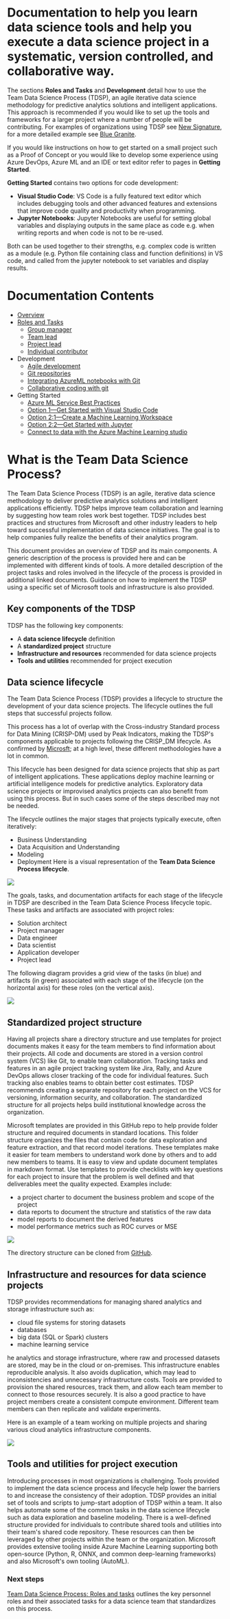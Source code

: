 # Documentation to help you learn data science tools and help you execute a data science project in a systematic, version controlled, and collaborative way.

The sections **Roles and Tasks** and **Development** detail how to use the Team Data Science Process (TDSP), an agile iterative data science methodology for predictive analytics solutions and intelligent applications. This approach is recommended if you would like to set up the tools and frameworks for a larger project where a number of people will be contributing. For examples of organizations using TDSP see [New Signature](https://newsignature.com/services/), for a more detailed example see [Blue Granite](https://www.blue-granite.com/blog/getting-more-from-your-data-science-teams-organization-and-process-considerations).

If you would like instructions on how to get started on a small project such as a Proof of Concept or you would like to develop some experience using Azure DevOps, Azure ML and an IDE or text editor refer to pages in **Getting Started**.

**Getting Started** contains two options for code development: 
 * **Visual Studio Code**: VS Code is a fully featured text editor which includes debugging tools and other advanced features and extensions that improve code quality and      productivity when programming.
 * **Jupyter Notebooks**: Jupyter Notebooks are useful for setting global variables and displaying outputs in the same place as code e.g. when writing reports and when code is not to be re-used. 

Both can be used together to their strengths, e.g. complex code is written as a module (e.g. Python file containing class and function definitions) in VS code, and called from the jupyter notebook to set variables and display results.

	
# Documentation Contents

* [Overview](https://github.com/felicity-borg/Microsoft-TDSP/blob/master/Docs/README.md)
* [Roles and Tasks](https://github.com/felicity-borg/Microsoft-TDSP/blob/master/Docs/team-lead-tasks.md)
  * [Group manager](https://github.com/felicity-borg/Microsoft-TDSP/blob/master/Docs/group-manager-tasks.md)
  * [Team lead](https://github.com/felicity-borg/Microsoft-TDSP/blob/master/Docs/team-lead-tasks.md)
  * [Project lead](https://github.com/felicity-borg/Microsoft-TDSP/blob/master/Docs/project-lead-tasks.md)
  * [Individual contributor](https://github.com/felicity-borg/Microsoft-TDSP/blob/master/Docs/project-ic-tasks.md)
* Development
  * [Agile development](https://github.com/felicity-borg/Microsoft-TDSP/blob/master/Docs/agile-development.md)
  * [Git repositories](https://github.com/felicity-borg/Microsoft-TDSP/blob/master/Docs/createRepo.md)
  * [Integrating AzureML notebooks with Git](https://github.com/felicity-borg/Microsoft-TDSP/blob/master/Docs/gitIntegration.md)
  * [Collaborative coding with git](https://github.com/felicity-borg/Microsoft-TDSP/blob/master/Docs/collaboartive-Coding.md)
* Getting Started
  * [Azure ML Service Best Practices](https://github.com/felicity-borg/Microsoft-TDSP/blob/master/Docs/azure-ml-best-practices.md)
  * [Option 1—Get Started with Visual Studio Code](https://github.com/felicity-borg/Microsoft-TDSP/blob/master/Docs/get-started-with-vs-code.md)
  * [Option 2:1—Create a Machine Learning Workspace](https://github.com/felicity-borg/Microsoft-TDSP/blob/master/Docs/azure-ml-workspace.md)
  * [Option 2:2—Get Started with Jupyter](https://github.com/felicity-borg/Microsoft-TDSP/blob/master/Docs/GetStartedWithJupyter.md)
  * [Connect to data with the Azure Machine Learning studio](https://github.com/felicity-borg/Microsoft-TDSP/blob/master/Docs/datastore-and-dataset.md)

# What is the Team Data Science Process?

The Team Data Science Process (TDSP) is an agile, iterative data science methodology to deliver predictive analytics solutions and intelligent applications efficiently. TDSP helps improve team collaboration and learning by suggesting how team roles work best together. TDSP includes best practices and structures from Microsoft and other industry leaders to help toward successful implementation of data science initiatives. The goal is to help companies fully realize the benefits of their analytics program.

This document provides an overview of TDSP and its main components. A generic description of the process is provided here and can be implemented with different kinds of tools. A more detailed description of the project tasks and roles involved in the lifecycle of the process is provided in additional linked documents. Guidance on how to implement the TDSP using a specific set of Microsoft tools and infrastructure is also provided.


## Key components of the TDSP
TDSP has the following key components:

* A **data science lifecycle** definition
* A **standardized project** structure
* **Infrastructure and resources** recommended for data science projects
* **Tools and utilities** recommended for project execution

## Data science lifecycle
The Team Data Science Process (TDSP) provides a lifecycle to structure the development of your data science projects. The lifecycle outlines the full steps that successful projects follow.

This process has a lot of overlap with the Cross-industry Standard process for Data Mining (CRISP-DM) used by Peak Indicators, making the TDSP's components applicable to projects following the CRISP_DM lifecycle. As confirmed by [Microsft](https://docs.microsoft.com/en-us/azure/machine-learning/team-data-science-process/overview); at a high level, these different methodologies have a lot in common.

This lifecycle has been designed for data science projects that ship as part of intelligent applications. These applications deploy machine learning or artificial intelligence models for predictive analytics. Exploratory data science projects or improvised analytics projects can also benefit from using this process. But in such cases some of the steps described may not be needed.

The lifecycle outlines the major stages that projects typically execute, often iteratively:

* Business Understanding
* Data Acquisition and Understanding
* Modeling
* Deployment
Here is a visual representation of the **Team Data Science Process lifecycle**.

![](https://docs.microsoft.com/en-us/azure/machine-learning/team-data-science-process/media/overview/tdsp-lifecycle2.png)


The goals, tasks, and documentation artifacts for each stage of the lifecycle in TDSP are described in the Team Data Science Process lifecycle topic. These tasks and artifacts are associated with project roles:

* Solution architect
* Project manager
* Data engineer
* Data scientist
* Application developer
* Project lead

The following diagram provides a grid view of the tasks (in blue) and artifacts (in green) associated with each stage of the lifecycle (on the horizontal axis) for these roles (on the vertical axis).

![](https://docs.microsoft.com/en-us/azure/machine-learning/team-data-science-process/media/overview/tdsp-tasks-by-roles.png)

## Standardized project structure
Having all projects share a directory structure and use templates for project documents makes it easy for the team members to find information about their projects. All code and documents are stored in a version control system (VCS) like Git, to enable team collaboration. Tracking tasks and features in an agile project tracking system like Jira, Rally, and Azure DevOps allows closer tracking of the code for individual features. Such tracking also enables teams to obtain better cost estimates. TDSP recommends creating a separate repository for each project on the VCS for versioning, information security, and collaboration. The standardized structure for all projects helps build institutional knowledge across the organization.

Microsoft templates are provided in this GitHub repo to help provide folder structure and required documents in standard locations. This folder structure organizes the files that contain code for data exploration and feature extraction, and that record model iterations. These templates make it easier for team members to understand work done by others and to add new members to teams. It is easy to view and update document templates in markdown format. Use templates to provide checklists with key questions for each project to insure that the problem is well defined and that deliverables meet the quality expected. Examples include:

* a project charter to document the business problem and scope of the project
* data reports to document the structure and statistics of the raw data
* model reports to document the derived features
* model performance metrics such as ROC curves or MSE

![](https://docs.microsoft.com/en-us/azure/machine-learning/team-data-science-process/media/overview/tdsp-dir-structure.png)

The directory structure can be cloned from [GitHub](https://github.com/Azure/Azure-TDSP-ProjectTemplate).

## Infrastructure and resources for data science projects

TDSP provides recommendations for managing shared analytics and storage infrastructure such as:

* cloud file systems for storing datasets
* databases
* big data (SQL or Spark) clusters
* machine learning service

he analytics and storage infrastructure, where raw and processed datasets are stored, may be in the cloud or on-premises. This infrastructure enables reproducible analysis. It also avoids duplication, which may lead to inconsistencies and unnecessary infrastructure costs. Tools are provided to provision the shared resources, track them, and allow each team member to connect to those resources securely. It is also a good practice to have project members create a consistent compute environment. Different team members can then replicate and validate experiments.

Here is an example of a team working on multiple projects and sharing various cloud analytics infrastructure components.

![](https://docs.microsoft.com/en-us/azure/machine-learning/team-data-science-process/media/overview/tdsp-analytics-infra.png)

## Tools and utilities for project execution

Introducing processes in most organizations is challenging. Tools provided to implement the data science process and lifecycle help lower the barriers to and increase the consistency of their adoption. TDSP provides an initial set of tools and scripts to jump-start adoption of TDSP within a team. It also helps automate some of the common tasks in the data science lifecycle such as data exploration and baseline modeling. There is a well-defined structure provided for individuals to contribute shared tools and utilities into their team's shared code repository. These resources can then be leveraged by other projects within the team or the organization. Microsoft provides extensive tooling inside Azure Machine Learning supporting both open-source (Python, R, ONNX, and common deep-learning frameworks) and also Microsoft's own tooling (AutoML).

### Next steps 
[Team Data Science Process: Roles and tasks](https://github.com/felicity-borg/Microsoft-TDSP/blob/master/Docs/roles-tasks.md) outlines the key personnel roles and their associated tasks for a data science team that standardizes on this process.

